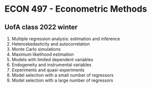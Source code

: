 # ECON 497 - Econometric Methods
## UofA class 2022 winter

1. Multiple regression analysis: estimation and inference
2. Heteroskedasticity and autocorrelation
3. Monte Carlo simulations
4. Maximum likelihood estimation
5. Models with limited dependent variables
6. Endogeneity and instrumental variables
7. Experiments and quasi-experiments
8. Model selection with a small number of regressors
9. Model selection with a large number of regressors

